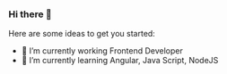### Hi there 👋

Here are some ideas to get you started:

- 🔭 I’m currently working Frontend Developer
- 🌱 I’m currently learning Angular, Java Script, NodeJS
